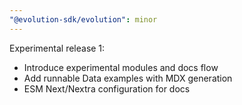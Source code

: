 ```yaml
---
"@evolution-sdk/evolution": minor
---
```


Experimental release 1:
- Introduce experimental modules and docs flow
- Add runnable Data examples with MDX generation
- ESM Next/Nextra configuration for docs
